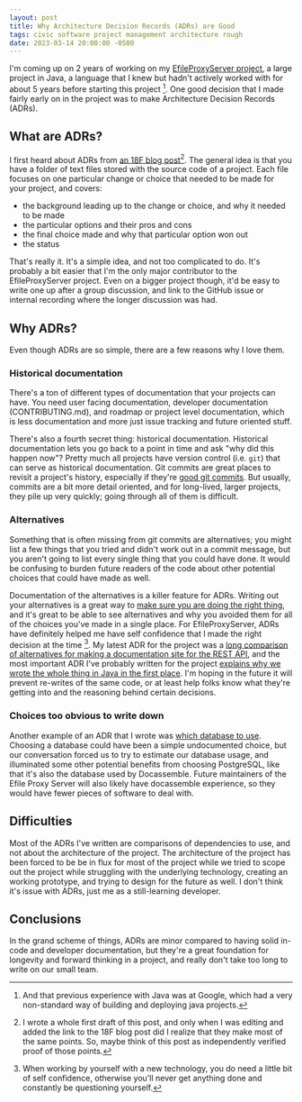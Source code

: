 ```yaml
---
layout: post
title: Why Architecture Decision Records (ADRs) are Good
tags: civic software project management architecture rough
date: 2023-03-14 20:00:00 -0500
---
```


I'm coming up on 2 years of working on my [EfileProxyServer project](https://github.com/SuffolkLITLab/EfileProxyServer),
a large project in Java, a language that I knew but hadn't actively worked with for about 5 years
before starting this project [^1].
One good decision that I made fairly early on in the project was to make Architecture Decision Records (ADRs).

## What are ADRs?

I first heard about ADRs from [an 18F blog post](https://18f.gsa.gov/2021/07/06/architecture_decision_records_helpful_now_invaluable_later/)[^2].
The general idea is that you have a folder of text files stored with the source code of a project. Each file focuses on one
particular change or choice that needed to be made for your project, and covers:

* the background leading up to the change or choice, and why it needed to be made
* the particular options and their pros and cons
* the final choice made and why that particular option won out
* the status

That's really it. It's a simple idea, and not too complicated to do. It's probably a bit easier
that I'm the only major contributor to the EfileProxyServer project. Even on a bigger project though,
it'd be easy to write one up after a group discussion, and link to the GitHub issue or
internal recording where the longer discussion was had.

## Why ADRs?

Even though ADRs are so simple, there are a few reasons why I love them.

### Historical documentation

There's a ton of different types of documentation that your projects can have. You need user facing documentation, developer documentation (CONTRIBUTING.md), and roadmap or project level documentation, which is less documentation and more just issue tracking and future oriented stuff.

There's also a fourth secret thing: historical documentation. Historical documentation lets you go back to a point in time
and ask "why did this happen now"? Pretty much all projects have version control (i.e. `git`) that can serve as historical
documentation.
Git commits are great places to revisit a project's history, especially if they're
[good git commits](https://meedan.com/post/how-to-write-longform-git-commits-for-better-software-development).
But usually, commits are a bit more detail oriented, and
for long-lived, larger projects, they pile up very quickly; going through all of them is difficult.

### Alternatives

Something that is often missing from git commits are alternatives; you might list a few things that you
tried and didn't work out in a commit message, but you aren't going to list every single thing that you could have done.
It would be confusing to burden future readers of the code about other potential choices that could have made as well.

Documentation of the alternatives is a killer feature for ADRs. Writing out your alternatives is a great way to [make sure you are doing the right thing](https://youtu.be/jog3gxZc090?t=1241), and it's great to be able to see alternatives and why you avoided them for all of the choices you've made in a single place.
For EfileProxyServer, ADRs have definitely helped me have self confidence that I made the right decision at the time [^3].
My latest ADR for the project was a [long comparison
of alternatives for making a documentation site for the REST API](https://github.com/SuffolkLITLab/EfileProxyServer/blob/main/docs/adr/008-choice-of-documentation-site.md), and the most important ADR I've probably written for the project
[explains why we wrote the whole thing in Java in the first place](https://github.com/SuffolkLITLab/EfileProxyServer/blob/main/docs/adr/001-java-cxf-for-soap.md).
I'm hoping in the future it will prevent re-writes of the same code, or at least help folks know what they're getting into and the reasoning behind certain decisions.

### Choices too obvious to write down

Another example of an ADR that I wrote was [which database to use](https://github.com/SuffolkLITLab/EfileProxyServer/blob/main/docs/adr/003-use-postgres-as-database.md).
Choosing a database could have been a simple undocumented choice, but our conversation forced us
to try to estimate our database usage, and illuminated some other potential benefits from choosing
PostgreSQL, like that it's also the database used by Docassemble. Future
maintainers of the Efile Proxy Server will also likely have docassemble experience,
so they would have fewer pieces of software to deal with.

## Difficulties

Most of the ADRs I've written are comparisons of dependencies to use, and not about the architecture of the project.
The architecture of the project has been forced to be be in flux for most of the project while we tried to scope out
the project while struggling with the underlying technology, creating an working prototype, and trying to design for
the future as well. I don't think it's issue with ADRs, just me as a still-learning developer.

## Conclusions

In the grand scheme of things, ADRs are minor compared to having solid in-code and developer documentation, but they're a great foundation for longevity and forward thinking in a project, and really don't take too long to write on our small team.


[^1]: And that previous experience with Java was at Google, which had a very
    non-standard way of building and deploying java projects.

[^2]: I wrote a whole first draft of this post, and only when I was editing and added the
    link to the 18F blog post did I realize that they make most of the same points.
    So, maybe think of this post as independently verified proof of those points.

[^3]: When working by yourself with a new technology, you do need a little bit of self confidence,
    otherwise you'll never get anything done and constantly be questioning yourself.
